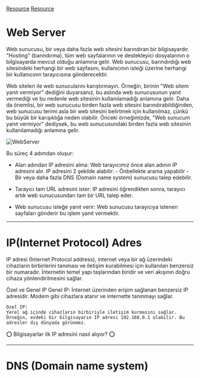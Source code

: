 [Resource](https://www.theodinproject.com/lessons/foundations-how-does-the-web-work)
[Resource](https://developer.mozilla.org/en-US/docs/Learn/Common_questions/Web_mechanics/Pages_sites_servers_and_search_engines)


# Web Server

Web sunucusu, bir veya daha fazla web sitesini barındıran bir bilgisayardır. "Hosting" (barındırma), tüm web sayfalarının ve destekleyici dosyalarının o bilgisayarda mevcut olduğu anlamına gelir. Web sunucusu, barındırdığı web sitesindeki herhangi bir web sayfasını, kullanıcının isteği üzerine herhangi bir kullanıcının tarayıcısına gönderecektir.

Web siteleri ile web sunucularını karıştırmayın. Örneğin, birinin "Web sitem yanıt vermiyor" dediğini duyarsanız, bu aslında web sunucusunun yanıt vermediği ve bu nedenle web sitesinin kullanılamadığı anlamına gelir. Daha da önemlisi, bir web sunucusu birden fazla web sitesini barındırabildiğinden, web sunucusu terimi asla bir web sitesini belirtmek için kullanılmaz, çünkü bu büyük bir karışıklığa neden olabilir. Önceki örneğimizde, "Web sunucum yanıt vermiyor" dediysek, bu web sunucusundaki birden fazla web sitesinin kullanılamadığı anlamına gelir.


![WebServer](https://media.geeksforgeeks.org/wp-content/uploads/Web_Servers_work_1.png)


Bu süreç 4 adımdan oluşur:

- Alan adından IP adresini alma:
    Web tarayıcımız önce alan adının IP adresini alır. IP adresini 2 şekilde alabilir:
        - Önbellekte arama yapabilir
        - Bir veya daha fazla DNS (Domain name system) sunucusu talep edebilir.

- Tarayıcı tam URL adresini ister:
    IP adresini öğrendikten sonra, tarayıcı artık web sunucusundan tam bir URL talep eder.

- Web sunucusu isteğe yanıt verir:
    Web sunucusu tarayıcıya istenen sayfaları gönderir bu işlem yanıt vermektir. 

---

# IP(Internet Protocol) Adres

IP adresi (Internet Protocol address), internet veya bir ağ üzerindeki cihazların birbirlerini tanıması ve iletişim kurabilmesi için kullanılan benzersiz bir numaradır. İnternetin temel yapı taşlarından biridir ve veri akışının doğru cihaza yönlendirilmesini sağlar.

Özel ve Genel IP
    Genel IP:
    İnternet üzerinden erişim sağlanan benzersiz IP adresidir. Modem gibi cihazlara atanır ve internette tanınmayı sağlar.

    Özel IP:
    Yerel ağ içinde cihazların birbiriyle iletişim kurmasını sağlar. Örneğin, evdeki bir bilgisayarın IP adresi 192.168.0.1 olabilir. Bu adresler dış dünyada görünmez.



⭕ Bilgisayarlar ilk IP adresini nasıl alıyor? ⭕


---

# DNS (Domain name system)

